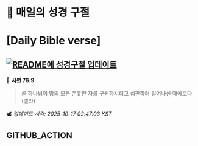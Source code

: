 # 🙏 매일의 성경 구절
# [Daily Bible verse]
## [![README에 성경구절 업데이트](https://github.com/DONGSUKA/first_test/actions/workflows/update-readme-bible.yml/badge.svg)](https://github.com/DONGSUKA/first_test/actions/workflows/update-readme-bible.yml)
<!-- START_BIBLE_VERSE -->
📖 **시편 76:9**
> 곧 하나님이 땅의 모든 온유한 자를 구원하시려고 심판하러 일어나신 때에로다 (셀라)

🕊️ _업데이트 시각: 2025-10-17 02:47:03 KST_
  <!-- END_BIBLE_VERSE -->
## GITHUB_ACTION
